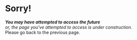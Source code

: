 # Sorry!
***You may have attempted to access the future***  
*or, the page you've attempted to access is under construction.*  
Please go back to the previous page.
